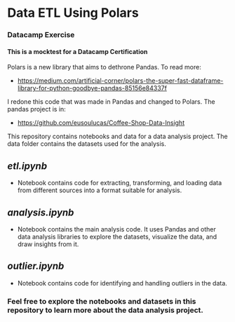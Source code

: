 # Data ETL Using Polars
### Datacamp Exercise
#### This is a mocktest for a Datacamp Certification

Polars is a new library that aims to dethrone Pandas. To read more:
 - https://medium.com/artificial-corner/polars-the-super-fast-dataframe-library-for-python-goodbye-pandas-85156e84337f

I redone this code that was made in Pandas and changed to Polars. The pandas project is in:
 - https://github.com/eusoulucas/Coffee-Shop-Data-Insight

This repository contains notebooks and data for a data analysis project. The data folder contains the datasets used for the analysis.

## *etl.ipynb*
- Notebook contains code for extracting, transforming, and loading data from different sources into a format suitable for analysis.
## *analysis.ipynb* 
- Notebook contains the main analysis code. It uses Pandas and other data analysis libraries to explore the datasets, visualize the data, and draw insights from it.
## *outlier.ipynb* 
- Notebook contains code for identifying and handling outliers in the data.

### Feel free to explore the notebooks and datasets in this repository to learn more about the data analysis project.
